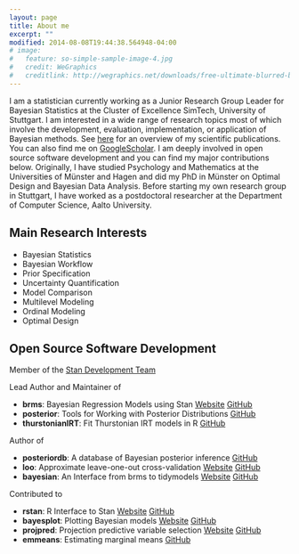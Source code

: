 ```yaml
---
layout: page
title: About me
excerpt: ""
modified: 2014-08-08T19:44:38.564948-04:00
# image:
#   feature: so-simple-sample-image-4.jpg
#   credit: WeGraphics
#   creditlink: http://wegraphics.net/downloads/free-ultimate-blurred-background-pack/
---
```


I am a statistician currently working as a Junior Research Group Leader for
Bayesian Statistics at the Cluster of Excellence SimTech, University of
Stuttgart. I am interested in a wide range of research topics most of which
involve the development, evaluation, implementation, or application of Bayesian
methods. See [here](../publications) for an overview of my scientific
publications. You can also find me on
[GoogleScholar](https://scholar.google.com/citations?user=JSj6m1IAAAAJ&hl). I am
deeply involved in open source software development and you can find my
major contributions below. Originally, I have studied Psychology and
Mathematics at the Universities of Münster and Hagen and did my PhD in Münster
on Optimal Design and Bayesian Data Analysis. Before starting my own research
group in Stuttgart, I have worked as a postdoctoral researcher at the Department
of Computer Science, Aalto University.


## Main Research Interests

* Bayesian Statistics
* Bayesian Workflow
* Prior Specification
* Uncertainty Quantification
* Model Comparison
* Multilevel Modeling
* Ordinal Modeling
* Optimal Design


## Open Source Software Development

Member of the [Stan Development Team](https://mc-stan.org/)

Lead Author and Maintainer of

* **brms**: Bayesian Regression Models using Stan
[Website](https://paul-buerkner.github.io/brms)
[GitHub](https://github.com/paul-buerkner/brms)
* **posterior**: Tools for Working with Posterior Distributions
[GitHub](https://github.com/jgabry/posterior)
* **thurstonianIRT**: Fit Thurstonian IRT models in R
[GitHub](https://github.com/paul-buerkner/thurstonianIRT)

Author of

* **posteriordb**: A database of Bayesian posterior inference
[GitHub](https://github.com/stan-dev/posteriordb)
* **loo**: Approximate leave-one-out cross-validation
[Website](https://mc-stan.org/loo)
[GitHub](https://github.com/stan-dev/loo)
* **bayesian**: An Interface from brms to tidymodels
[Website](https://hsbadr.github.io/bayesian/)
[GitHub](https://github.com/hsbadr/bayesian)

Contributed to

* **rstan**: R Interface to Stan 
[Website](https://mc-stan.org/rstan)
[GitHub](https://github.com/stan-dev/rstan)
* **bayesplot**: Plotting Bayesian models 
[Website](https://mc-stan.org/bayesplot)
[GitHub](https://github.com/stan-dev/bayesplot)
* **projpred**: Projection predictive variable selection
[Website](https://mc-stan.org/projpred)
[GitHub](https://github.com/stan-dev/projpred)
* **emmeans**: Estimating marginal means
[GitHub](https://github.com/rvlenth/emmeans)
